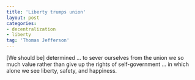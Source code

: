 ```yaml
---
title: 'Liberty trumps union'
layout: post
categories:
- decentralization
- liberty
tag: 'Thomas Jefferson'
---
```


\[We should be\] determined … to sever ourselves from the union we so much value rather than give up the rights of self-government … in which alone we see liberty, safety, and happiness.